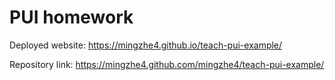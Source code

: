 # PUI homework
Deployed website: https://mingzhe4.github.io/teach-pui-example/

Repository link: https://mingzhe4.github.com/mingzhe4/teach-pui-example/
